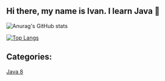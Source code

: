 ## Hi there, my name is Ivan. I learn Java 👋

![Anurag's GitHub stats](https://github-readme-stats.vercel.app/api?username=kalininIvan1990&show_icons=true&theme=radical)


[![Top Langs](https://github-readme-stats.vercel.app/api/top-langs/?username=kalininIvan1990&layout=compact)](https://github.com/ShamRail/github-readme-stats)

Categories: 
-
[Java 8](https://github.com/kalininIvan1990/job4j_tracker)



<!--
**kalininIvan1990/kalininIvan1990** is a ✨ _special_ ✨ repository because its `README.md` (this file) appears on your GitHub profile.

Here are some ideas to get you started:

- 🔭 I’m currently working on ...
- 🌱 I’m currently learning ...
- 👯 I’m looking to collaborate on ...
- 🤔 I’m looking for help with ...
- 💬 Ask me about ...
- 📫 How to reach me: ...
- 😄 Pronouns: ...
- ⚡ Fun fact: ...
-->
